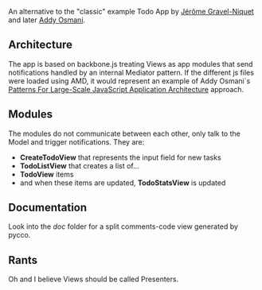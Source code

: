 An alternative to the "classic" example Todo App by [Jérôme Gravel-Niquet](https://github.com/documentcloud/backbone/tree/master/examples/todos) and later [Addy Osmani](https://github.com/addyosmani/todomvc/tree/master/todo-example/backbone).

## Architecture
The app is based on backbone.js treating Views as app modules that send notifications handled by an internal Mediator pattern. If the different js files were loaded using AMD, it would represent an example of Addy Osmani`s [Patterns For Large-Scale JavaScript Application Architecture](http://addyosmani.com/largescalejavascript) approach.

##  Modules
The modules do not communicate between each other, only talk to the Model and trigger notifications. They are:

- **CreateTodoView** that represents the input field for new tasks
- **TodoListView** that creates a list of...
- **TodoView** items
- and when these items are updated, **TodoStatsView** is updated

##  Documentation
Look into the *doc* folder for a split comments-code view generated by pycco.

##  Rants
Oh and I believe Views should be called Presenters.